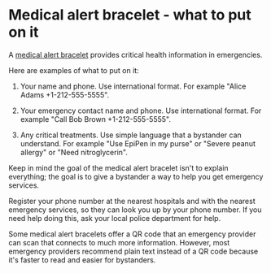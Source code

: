 <!--
source: gpt-40
tags: treatments devices
-->

# Medical alert bracelet - what to put on it

A [medical alert bracelet](../medical-alert-bracelet/) provides critical health information in emergencies.

Here are examples of what to put on it:

1. Your name and phone. Use international format. For example "Alice Adams +1-212-555-5555".

2. Your emergency contact name and phone. Use international format. For example "Call Bob Brown +1-212-555-5555".

3. Any critical treatments. Use simple language that a bystander can understand. For example "Use EpiPen in my purse" or "Severe peanut allergy" or "Need nitroglycerin".
  
Keep in mind the goal of the medical alert bracelet isn't to explain everything; the goal is to give a bystander a way to help you get emergency services.

Register your phone number at the nearest hospitals and with the nearest emergency services, so they can look you up by your phone number. If you need help doing this, ask your local police department for help.

Some medical alert bracelets offer a QR code that an emergency provider can scan that connects to much more information. However, most emergency providers recommend plain text instead of a QR code because it's faster to read and easier for bystanders.

